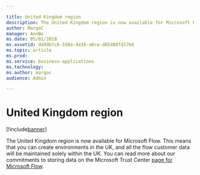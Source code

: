 ```yaml
---

title: United Kingdom region
description: The United Kingdom region is now available for Microsoft Flow.
author: MargoC
manager: AnnBe
ms.date: 05/01/2018
ms.assetid: dd49b7c6-598a-4a16-a6ce-d65488fd17b6
ms.topic: article
ms.prod: 
ms.service: business-applications
ms.technology: 
ms.author: margoc
audience: Admin

---
```

#  United Kingdom region




[!include[banner](../../includes/banner.md)]

The United Kingdom region is now available for Microsoft Flow. This means that
you can create environments in the UK, and all the flow customer data will be
maintained solely within the UK. You can read more about our commitments to
storing data on the Microsoft Trust Center [page for Microsoft
Flow](https://www.microsoft.com/en-us/TrustCenter/CloudServices/business-application-platform/data-location).
